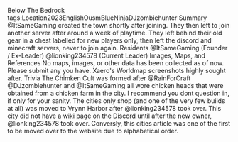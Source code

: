 Below The Bedrock tags:Location2023EnglishOusmBlueNinjaDJzombiehunter Summary @ItSameGaming created the town shortly after joining. They then left to join another server after around a week of playtime. They left behind their old gear in a chest labelled for new players only, then left the discord and minecraft servers, never to join again. Residents @ItSameGaming (Founder / Ex-Leader) @lionking234578 (Current Leader) Images, Maps, and References No maps, images, or other data has been collected as of now. Please submit any you have. Xaero's Worldmap screenshots highly sought after. Trivia The Chimken Cult was formed after @RainForCraft @DJzombiehunter and @ItSameGaming all wore chicken heads that were obtained from a chicken farm in the city. I recommend you dont question in, if only for your sanity. The cities only shop (and one of the very few builds at all) was moved to Vrynn Harbor after @lionking234578 took over. This city did not have a wiki page on the Discord until after the new owner, @lionking234578 took over. Conversly, this cities article was one of the first to be moved over to the website due to alphabetical order.